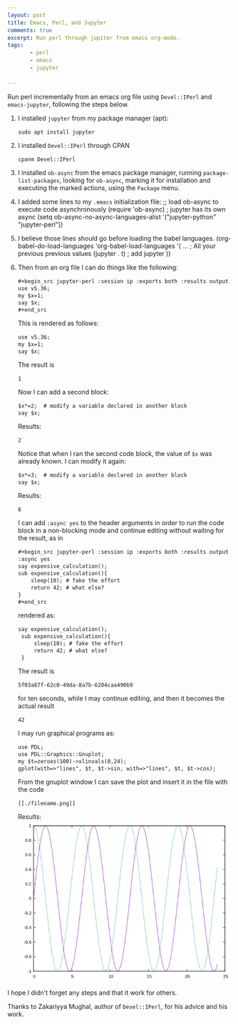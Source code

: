 ```yaml
---
layout: post
title: Emacs, Perl, and Jupyter
comments: true
excerpt: Run perl through jupiter from emacs org-mode.
tags:
       - perl
       - emacs
       - jupyter

---
```


Run perl incrementally from an emacs org file
using `Devel::IPerl` and `emacs-jupyter`, following the steps below.

1.  I installed `jupyter` from my package manager (apt):

        sudo apt install jupyter
2.  I installed `Devel::IPerl` through CPAN

        cpanm Devel::IPerl
3.  I installed `ob-async` from the emacs package manager, running
    `package-list-packages`, looking for `ob-async`, marking it for
    installation and executing the marked actions, using the `Package`
    menu.
4.  I added some lines to my `.emacs` initialization file:
    ;; load ob-async to execute code asynchronously
    (require 'ob-async)
    ; jupyter has its own async
    (setq ob-async-no-async-languages-alist '("jupyter-python" "jupyter-perl"))
5.  I believe those lines should go before loading the babel languages.
    (org-babel-do-load-languages
      'org-babel-load-languages
      '(
        &#x2026;  ; All your previous previous values
        (jupyter . t) ; add jupyter
        ))
6.  Then from an org file I can do things like the following:

        #+begin_src jupyter-perl :session ip :exports both :results output
        use v5.36;
        my $x=1;
        say $x;
        #+end_src

    This is rendered as follows:

        use v5.36;
        my $x=1;
        say $x;

    The result is

        1

    Now I can add a second block:

        $x*=2;  # modify a variable declared in another block
        say $x;

    Results:

        2

    Notice that when I ran the second code block, the value of `$x` was
    already known. I can modify it again:

        $x*=3;  # modify a variable declared in another block
        say $x;

    Results:

        6

    I can add `:async yes` to the header arguments in order to run the
    code block in a non-blocking mode and continue editing without
    waiting for the result, as in

        #+begin_src jupyter-perl :session ip :exports both :results output :async yes
        say expensive_calculation();
        sub expensive_calculation(){
            sleep(10); # fake the effort
            return 42; # what else?
        }
        #+end_src

    rendered as:

        say expensive_calculation();
         sub expensive_calculation(){
             sleep(10); # fake the effort
             return 42; # what else?
         }

    The result is

        5f03a87f-62c0-49da-8a7b-6204caa490b9

    for ten seconds, while I may continue editing, and then it becomes
    the actual result

        42

    I may run graphical programs as:

        use PDL;
        use PDL::Graphics::Gnuplot;
        my $t=zeroes(100)->xlinvals(0,24);
        gplot(with=>"lines", $t, $t->sin, with=>"lines", $t, $t->cos);

    From the gnuplot window I can save the plot and insert it in the
    file with the code

        [[./filename.png]]

    Results:
    ![img](/assets/image/20230808jupyter/grafica.png)

I hope I didn't forget any steps and that it work for others.

Thanks to Zakariyya Mughal, author of `Devel::IPerl`, for his advice
and his work.
